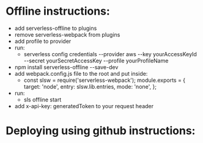# Offline instructions:
- add serverless-offline to plugins
- remove serverless-webpack from plugins
- add profile to provider 
- run:
    - serverless config credentials --provider aws --key yourAccessKeyId --secret yourSecretAccessKey --profile yourProfileName
- npm install serverless-offline --save-dev
- add webpack.config.js file to the root and put inside:
    - const slsw = require('serverless-webpack');
    module.exports = {
        target: 'node',
        entry: slsw.lib.entries,
        mode: 'none',
    };
- run:
    - sls offline start
- add x-api-key: generatedToken to your request header

# Deploying using github instructions: